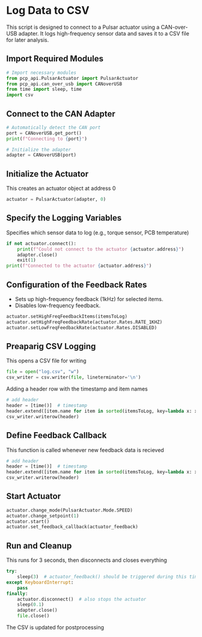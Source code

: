 # Log Data to CSV
This script is designed to connect to a Pulsar actuator using a CAN-over-USB adapter. It logs high-frequency sensor data and saves it to a CSV file for later analysis.

## Import Required Modules

```py title="" 
# Import necessary modules
from pcp_api.PulsarActuator import PulsarActuator
from pcp_api.can_over_usb import CANoverUSB
from time import sleep, time
import csv
```
## Connect to the CAN Adapter

```py title="" 
# Automatically detect the CAN port
port = CANoverUSB.get_port()
print(f"Connecting to {port}")

# Initialize the adapter
adapter = CANoverUSB(port)
```
## Initialize the Actuator
This creates an actuator object at address 0
```py title="" 
actuator = PulsarActuator(adapter, 0)
```
## Specify the Logging Variables
Specifies which sensor data to log (e.g., torque sensor, PCB temperature)

```py title=""
if not actuator.connect():
    print(f"Could not connect to the actuator {actuator.address}")
    adapter.close()
    exit(1)
print(f"Connected to the actuator {actuator.address}")
```
## Configuration of the Feedback Rates
* Sets up high-frequency feedback (1kHz) for selected items.
* Disables low-frequency feedback.

```py title=""
actuator.setHighFreqFeedbackItems(itemsToLog)
actuator.setHighFreqFeedbackRate(actuator.Rates.RATE_1KHZ)
actuator.setLowFreqFeedbackRate(actuator.Rates.DISABLED)
```
## Preaparig CSV Logging 
This opens a CSV file for writing

```py title=""
file = open("log.csv", "w")
csv_writer = csv.writer(file, lineterminator='\n')
```
Adding a header row with the timestamp and item names

```py title=""
# add header
header = [time()]  # timestamp
header.extend([item.name for item in sorted(itemsToLog, key=lambda x: x.name)])  # sorted by name for consistent order
csv_writer.writerow(header)
```
## Define Feedback Callback
This function is called whenever new feedback data is recieved

```py title=""
# add header
header = [time()]  # timestamp
header.extend([item.name for item in sorted(itemsToLog, key=lambda x: x.name)])  # sorted by name for consistent order
csv_writer.writerow(header)
```
## Start Actuator

```py title=""
actuator.change_mode(PulsarActuator.Mode.SPEED)
actuator.change_setpoint(1)
actuator.start()
actuator.set_feedback_callback(actuator_feedback)
```
## Run and Cleanup 
This runs for 3 seconds, then disconnects and closes everything

```py title=""
try:
    sleep(3)  # actuator_feedback() should be triggered during this time
except KeyboardInterrupt:
    pass
finally:
    actuator.disconnect()  # also stops the actuator
    sleep(0.1)
    adapter.close()
    file.close()
```
The CSV is updated for postprocessing